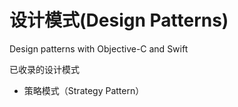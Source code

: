 # 设计模式(Design Patterns)
Design patterns with Objective-C and Swift

已收录的设计模式
- 策略模式（Strategy Pattern）
